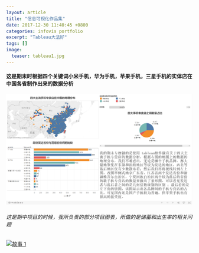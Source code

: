 ```yaml
---
layout: article
title: "信息可视化作品集"
date: 2017-12-30 11:40:45 +0800
categories: infovis portfolio
excerpt: "Tableau大法好"
tags: []
image: 
  teaser: tableau1.jpg
---
```


#### 这是期末时根据四个关键词小米手机，华为手机，苹果手机，三星手机的实体店在中国各省制作出来的数据分析



![content is like water ](\images\仪表盘.png)





######  这是期中项目的时候，我所负责的部分项目图表，所做的是储蓄和出生率的相关问题

<div class='tableauPlaceholder' id='viz1515041915771' style='position: relative'><noscript><a href='#'><img alt='故事 1 ' src='https:&#47;&#47;public.tableau.com&#47;static&#47;images&#47;dn&#47;dnlm&#47;1_1&#47;1_rss.png' style='border: none' /></a></noscript><object class='tableauViz'  style='display:none;'><param name='host_url' value='https%3A%2F%2Fpublic.tableau.com%2F' /> <param name='embed_code_version' value='3' /> <param name='site_root' value='' /><param name='name' value='dnlm&#47;1_1' /><param name='tabs' value='no' /><param name='toolbar' value='yes' /><param name='static_image' value='https:&#47;&#47;public.tableau.com&#47;static&#47;images&#47;dn&#47;dnlm&#47;1_1&#47;1.png' /> <param name='animate_transition' value='yes' /><param name='display_static_image' value='yes' /><param name='display_spinner' value='yes' /><param name='display_overlay' value='yes' /><param name='display_count' value='yes' /></object></div><script type='text/javascript'>var divElement = document.getElementById('viz1515041915771');var vizElement = divElement.getElementsByTagName('object')[0];vizElement.style.width='1016px';vizElement.style.height='991px';var scriptElement = document.createElement('script');scriptElement.src = 'https://public.tableau.com/javascripts/api/viz_v1.js';vizElement.parentNode.insertBefore(scriptElement, vizElement);</script>







